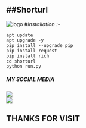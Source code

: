 ##Shorturl
-------
![logo](https://ibb.co/TKpNvgB)
#_installation :-_

```
apt update 
apt upgrade -y
pip install --upgrade pip
pip install request
pip install rich
cd shorturl
python run.py

```
##### MY SOCIAL MEDIA

[![](https://img.shields.io/badge/Github-black?logo=Github&logoColor=red&labelColor=black)](https://github.com/hasan1818666891) <br>
[![](https://img.shields.io/badge/Facebook-black?logo=Facebook&logoColor=red&labelColor=black)](https://www.facebook.com/khondokerxhasan) <br>


<h2> THANKS FOR VISIT <h2\>

